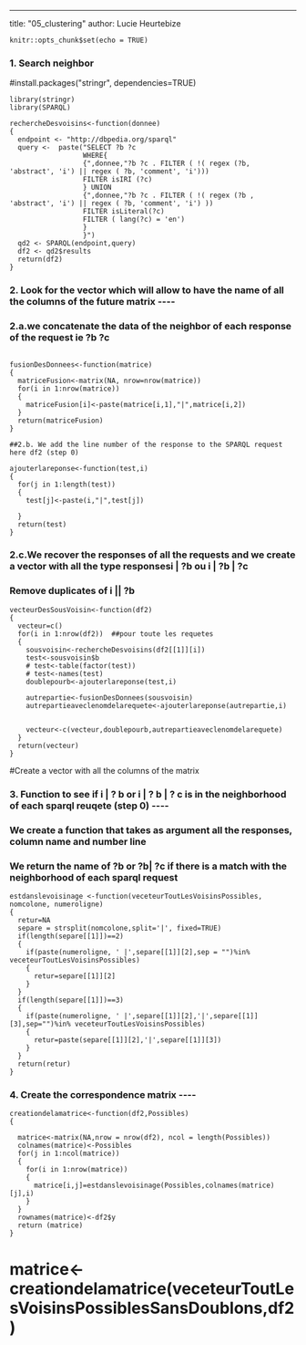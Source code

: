 ---
title: "05_clustering"
author: Lucie Heurtebize


```{r setup, include=FALSE}
knitr::opts_chunk$set(echo = TRUE)
```


### 1. Search neighbor
#install.packages("stringr", dependencies=TRUE)

```
library(stringr)
library(SPARQL)

rechercheDesvoisins<-function(donnee)
{
  endpoint <- "http://dbpedia.org/sparql"
  query <-  paste("SELECT ?b ?c
                  WHERE{
                  {",donnee,"?b ?c . FILTER ( !( regex (?b, 'abstract', 'i') || regex ( ?b, 'comment', 'i')))
                  FILTER isIRI (?c)
                  } UNION
                  {",donnee,"?b ?c . FILTER ( !( regex (?b , 'abstract', 'i') || regex ( ?b, 'comment', 'i') ))
                  FILTER isLiteral(?c)
                  FILTER ( lang(?c) = 'en')
                  }
                  }")
  qd2 <- SPARQL(endpoint,query)
  df2 <- qd2$results
  return(df2)
}
```
### 2. Look for the vector which will allow to have the name of all the columns of the future matrix ----

### 2.a.we concatenate the data of the neighbor of each response of the request ie ?b ?c
```

fusionDesDonnees<-function(matrice)
{
  matriceFusion<-matrix(NA, nrow=nrow(matrice))
  for(i in 1:nrow(matrice))
  {
    matriceFusion[i]<-paste(matrice[i,1],"|",matrice[i,2])
  }
  return(matriceFusion)
}

##2.b. We add the line number of the response to the SPARQL request here df2 (step 0)

ajouterlareponse<-function(test,i)
{
  for(j in 1:length(test))
  {
    test[j]<-paste(i,"|",test[j])
    
  }
  return(test)
}
```
### 2.c.We recover the responses of all the requests and we create a vector with all the type responsesi | ?b ou i | ?b | ?c 
### Remove duplicates of i || ?b 
```
vecteurDesSousVoisin<-function(df2)
{
  vecteur=c()
  for(i in 1:nrow(df2))  ##pour toute les requetes 
  {
    sousvoisin<-rechercheDesvoisins(df2[[1]][i])
    test<-sousvoisin$b
    # test<-table(factor(test))
    # test<-names(test)
    doublepourb<-ajouterlareponse(test,i)
    
    autrepartie<-fusionDesDonnees(sousvoisin)
    autrepartieaveclenomdelarequete<-ajouterlareponse(autrepartie,i)
    
    
    vecteur<-c(vecteur,doublepourb,autrepartieaveclenomdelarequete)
  }
  return(vecteur)
}

```
#Create a vector with all the columns of the matrix 

### 3. Function to see if i | ? b or i | ? b | ? c is in the neighborhood of each sparql reuqete (step 0) ----
### We create a function that takes as argument all the responses, column name and number line
### We return the name of ?b or ?b| ?c if there is a match with the neighborhood of each sparql request
```
estdanslevoisinage <-function(veceteurToutLesVoisinsPossibles, nomcolone, numeroligne)
{
  retur=NA
  separe = strsplit(nomcolone,split='|', fixed=TRUE)
  if(length(separe[[1]])==2)
  {
    if(paste(numeroligne, ' |',separe[[1]][2],sep = "")%in% veceteurToutLesVoisinsPossibles)
    {
      retur=separe[[1]][2]
    }
  }
  if(length(separe[[1]])==3) 
  {
    if(paste(numeroligne, ' |',separe[[1]][2],'|',separe[[1]][3],sep="")%in% veceteurToutLesVoisinsPossibles)
    {
      retur=paste(separe[[1]][2],'|',separe[[1]][3])
    }
  }
  return(retur)
}
```
### 4. Create the correspondence matrix  ----
```
creationdelamatrice<-function(df2,Possibles)
{
  
  matrice<-matrix(NA,nrow = nrow(df2), ncol = length(Possibles))
  colnames(matrice)<-Possibles
  for(j in 1:ncol(matrice))
  {
    for(i in 1:nrow(matrice))
    {
      matrice[i,j]=estdanslevoisinage(Possibles,colnames(matrice)[j],i)
    }
  }
  rownames(matrice)<-df2$y
  return (matrice)
}
```
# matrice<-creationdelamatrice(veceteurToutLesVoisinsPossiblesSansDoublons,df2)





